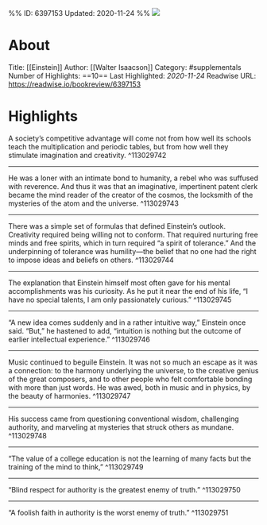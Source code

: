 %%
ID: 6397153
Updated: 2020-11-24
%%
![](https://images-na.ssl-images-amazon.com/images/I/510RQE9G%2BAL._SL500_.jpg)

# About
Title: [[Einstein]]
Author: [[Walter Isaacson]]
Category: #supplementals
Number of Highlights: ==10==
Last Highlighted: *2020-11-24*
Readwise URL: https://readwise.io/bookreview/6397153

# Highlights 
A society’s competitive advantage will come not from how well its schools teach the multiplication and periodic tables, but from how well they stimulate imagination and creativity.  ^113029742

---

He was a loner with an intimate bond to humanity, a rebel who was suffused with reverence. And thus it was that an imaginative, impertinent patent clerk became the mind reader of the creator of the cosmos, the locksmith of the mysteries of the atom and the universe.  ^113029743

---

There was a simple set of formulas that defined Einstein’s outlook. Creativity required being willing not to conform. That required nurturing free minds and free spirits, which in turn required “a spirit of tolerance.” And the underpinning of tolerance was humility—the belief that no one had the right to impose ideas and beliefs on others.  ^113029744

---

The explanation that Einstein himself most often gave for his mental accomplishments was his curiosity. As he put it near the end of his life, “I have no special talents, I am only passionately curious.”  ^113029745

---

“A new idea comes suddenly and in a rather intuitive way,” Einstein once said. “But,” he hastened to add, “intuition is nothing but the outcome of earlier intellectual experience.”  ^113029746

---

Music continued to beguile Einstein. It was not so much an escape as it was a connection: to the harmony underlying the universe, to the creative genius of the great composers, and to other people who felt comfortable bonding with more than just words. He was awed, both in music and in physics, by the beauty of harmonies.  ^113029747

---

His success came from questioning conventional wisdom, challenging authority, and marveling at mysteries that struck others as mundane.  ^113029748

---

“The value of a college education is not the learning of many facts but the training of the mind to think,”  ^113029749

---

“Blind respect for authority is the greatest enemy of truth.”  ^113029750

---

“A foolish faith in authority is the worst enemy of truth.”  ^113029751

